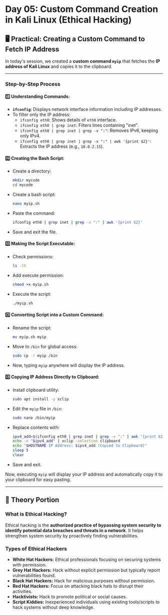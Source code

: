 # Day 05: Custom Command Creation in Kali Linux (Ethical Hacking)

## 🖥️ Practical: Creating a Custom Command to Fetch IP Address

In today's session, we created a **custom command `myip`** that fetches the **IP address of Kali Linux** and copies it to the clipboard.

---

### Step-by-Step Process

#### 1️⃣ Understanding Commands:
- **`ifconfig`**: Displays network interface information including IP addresses.
- To filter only the IP address:
    - `ifconfig eth0`: Shows details of `eth0` interface.
    - `ifconfig eth0 | grep inet`: Filters lines containing "inet".
    - `ifconfig eth0 | grep inet | grep -v ":"`: Removes IPv6, keeping only IPv4.
    - `ifconfig eth0 | grep inet | grep -v ":" | awk '{print $2}'`: Extracts the IP address (e.g., `10.0.2.15`).

#### 2️⃣ Creating the Bash Script:
- Create a directory:
  ```bash
  mkdir mycode
  cd mycode
  ```
- Create a bash script:
  ```bash
  nano myip.sh
  ```
- Paste the command:
  ```bash
  ifconfig eth0 | grep inet | grep -v ":" | awk '{print $2}'
  ```
- Save and exit the file.

#### 3️⃣ Making the Script Executable:
- Check permissions:
  ```bash
  ls -lh
  ```
- Add execute permission:
  ```bash
  chmod +x myip.sh
  ```
- Execute the script:
  ```bash
  ./myip.sh
  ```

#### 4️⃣ Converting Script into a Custom Command:
- Rename the script:
  ```bash
  mv myip.sh myip
  ```
- Move to `/bin` for global access:
  ```bash
  sudo cp -r myip /bin
  ```
- Now, typing `myip` anywhere will display the IP address.

#### 5️⃣ Copying IP Address Directly to Clipboard:
- Install clipboard utility:
  ```bash
  sudo apt install -y xclip
  ```
- Edit the `myip` file in `/bin`:
  ```bash
  sudo nano /bin/myip
  ```
- Replace contents with:
  ```bash
  ipv4_add=$(ifconfig eth0 | grep inet | grep -v ":" | awk '{print $2}')
  echo -n "$ipv4_add" | xclip -selection clipboard
  echo "$HOSTNAME IP Address: $ipv4_add (Copied to Clipboard)"
  sleep 5
  clear
  ```
- Save and exit.

Now, executing `myip` will display your IP address and automatically copy it to your clipboard for easy pasting.

---

## 📘 Theory Portion

### What is Ethical Hacking?
Ethical hacking is the **authorized practice of bypassing system security to identify potential data breaches and threats in a network**. It helps strengthen system security by proactively finding vulnerabilities.

### Types of Ethical Hackers
- **White Hat Hackers:** Ethical professionals focusing on securing systems with permission.
- **Grey Hat Hackers:** Hack without explicit permission but typically report vulnerabilities found.
- **Black Hat Hackers:** Hack for malicious purposes without permission.
- **Red Hat Hackers:** Focus on attacking black hats to disrupt their activities.
- **Hacktivists:** Hack to promote political or social causes.
- **Script Kiddies:** Inexperienced individuals using existing tools/scripts to hack systems without deep knowledge.

